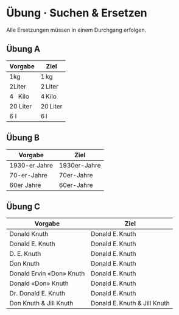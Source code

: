 # Übung · Suchen & Ersetzen

Alle Ersetzungen müssen in einem Durchgang erfolgen.


## Übung A
| Vorgabe  | Ziel     |
|----------|----------|
| 1kg      | 1 kg     |
| 2Liter   | 2 Liter  |
| 4   Kilo | 4 Kilo   |
| 20 Liter | 20 Liter |
| 6 l      | 6 l      |



## Übung B

| Vorgabe       | Ziel         |
|---------------|--------------|
| 1930-er Jahre | 1930er-Jahre |
| 70-er-Jahre   | 70er-Jahre   |
| 60er Jahre    | 60er-Jahre   |


## Übung C


| Vorgabe                  | Ziel                         |
|--------------------------|------------------------------|
| Donald Knuth             | Donald E. Knuth              | 
| Donald E. Knuth          | Donald E. Knuth              | 
| D. E. Knuth              | Donald E. Knuth              | 
| Don Knuth                | Donald E. Knuth              | 
| Donald Ervin «Don» Knuth | Donald E. Knuth              | 
| Donald «Don» Knuth       | Donald E. Knuth              | 
| Dr. Donald E. Knuth      | Donald E. Knuth              | 
| Don Knuth & Jill Knuth   | Donald E. Knuth & Jill Knuth | 
